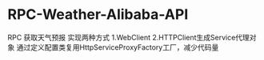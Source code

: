 # RPC-Weather-Alibaba-API
RPC 获取天气预报
实现两种方式
1.WebClient
2.HTTPClient生成Service代理对象
通过定义配置类复用HttpServiceProxyFactory工厂，减少代码量
